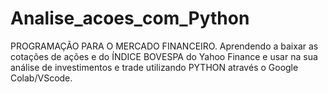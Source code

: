 # Analise_acoes_com_Python
PROGRAMAÇÃO PARA O MERCADO FINANCEIRO. Aprendendo a baixar as cotações de ações e do ÍNDICE BOVESPA do Yahoo Finance e usar na sua análise de investimentos e trade utilizando PYTHON através o Google Colab/VScode.
